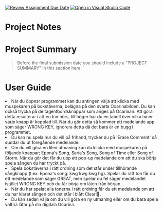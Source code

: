 [![Review Assignment Due Date](https://classroom.github.com/assets/deadline-readme-button-22041afd0340ce965d47ae6ef1cefeee28c7c493a6346c4f15d667ab976d596c.svg)](https://classroom.github.com/a/zon3mdIg)
[![Open in Visual Studio Code](https://classroom.github.com/assets/open-in-vscode-2e0aaae1b6195c2367325f4f02e2d04e9abb55f0b24a779b69b11b9e10269abc.svg)](https://classroom.github.com/online_ide?assignment_repo_id=18976889&assignment_repo_type=AssignmentRepo)
# Project Notes


# Project Summary

> Before the final submission date you should include a "PROJECT SUMMARY" in this section here. 

# User Guide
<li>När du öppnar programmet kan du antingen välja att klicka med muspekaren på bokstäverna, belägna på den svarta Ocarinabilden. Du kan också trycka på de tagentbordsknappar som anges på Ocarinan. Att göra detta resulterar i att en ton hörs, till höger har du en tabell över vilka toner varje knapp är kopplad till. När du gör detta så kommer ett medelande upp som säger WRONG KEY, ignorera detta då det bara är en bugg i programmet.</li> 
<li>Du kan nu spela hur du vill på frihand, trycker du på 'Erase Comment' så suddar du ut föregående medelande.</li> 
<li>Om du vill göra en liten utmaning kan du klicka med muspekaren på följande knappar; Epona's Song, Saria's Song, Song of Time eller Song of Storm. När du gör det får du upp ett pop-up medelande om att du ska börja spela sången du har tryckt på. 
<li>Spela bokstäverna i rätt ordning som det står under tillhörande sångknapp (t.ex. Epona's song: kwg kwg kwg hg). Spelar du rätt ton får du ett medelande som säger GREAT, men spelar du fel säger medelandet istället WRONG KEY och du får börja om låten från början.</li>
<li>När du har spelat alla tonerna i rätt ordning får du ett medelande om att du har klarat sången och det står i blått Clear!🎉.</li> 
<li>Du kan sedan välja om du vill göra en ny utmaning eller om du bara spela valfria låtar på din digitala Ocarina.</li> 
